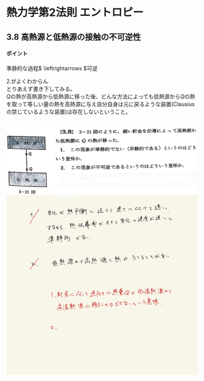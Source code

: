<script type="text/javascript" async src="https://cdnjs.cloudflare.com/ajax/libs/mathjax/2.7.7/MathJax.js?config=TeX-MML-AM_CHTML">


</script>

<script type="text/x-mathjax-config">
 MathJax.Hub.Config({
 tex2jax: {
 inlineMath: [['$', '$'] ],
 displayMath: [ ['$$','$$'], ["\\[","\\]"] ]
 }
 });
</script>

# 熱力学第2法則 エントロピー
## 3.8 高熱源と低熱源の接触の不可逆性

#### ポイント

準静的な過程$ \leftrightarrows $可逆
<br>

2.がよくわからん
<br>
とりあえず書き下してみる。
<br>
$Q$の熱が高熱源から低熱源に移った後、どんな方法によっても低熱源から$Q$の熱を取って等しい量の熱を高熱源に与え自分自身は元に戻るような装置($\mathrm{Clausius}$の禁じているような装置)は存在しないということ。
<br>
<br>

<img width="600" alt="Harashima-59" src="./images/Harashima-59.jpg">